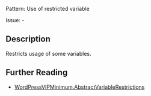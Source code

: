 Pattern: Use of restricted variable

Issue: -

## Description

Restricts usage of some variables.

## Further Reading

* [WordPressVIPMinimum.AbstractVariableRestrictions](https://github.com/Automattic/VIP-Coding-Standards/tree/develop/WordPressVIPMinimum/Sniffs/AbstractVariableRestrictionsSniff.php)